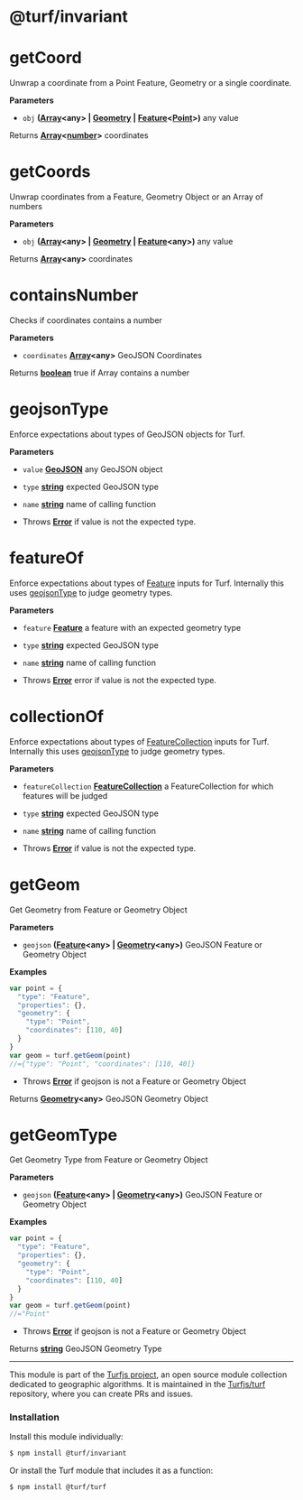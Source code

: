 # @turf/invariant

# getCoord

Unwrap a coordinate from a Point Feature, Geometry or a single coordinate.

**Parameters**

-   `obj` **([Array](https://developer.mozilla.org/en-US/docs/Web/JavaScript/Reference/Global_Objects/Array)&lt;any> | [Geometry](http://geojson.org/geojson-spec.html#geometry) \| [Feature](http://geojson.org/geojson-spec.html#feature-objects)&lt;[Point](http://geojson.org/geojson-spec.html#point)>)** any value

Returns **[Array](https://developer.mozilla.org/en-US/docs/Web/JavaScript/Reference/Global_Objects/Array)&lt;[number](https://developer.mozilla.org/en-US/docs/Web/JavaScript/Reference/Global_Objects/Number)>** coordinates

# getCoords

Unwrap coordinates from a Feature, Geometry Object or an Array of numbers

**Parameters**

-   `obj` **([Array](https://developer.mozilla.org/en-US/docs/Web/JavaScript/Reference/Global_Objects/Array)&lt;any> | [Geometry](http://geojson.org/geojson-spec.html#geometry) \| [Feature](http://geojson.org/geojson-spec.html#feature-objects)&lt;any>)** any value

Returns **[Array](https://developer.mozilla.org/en-US/docs/Web/JavaScript/Reference/Global_Objects/Array)&lt;any>** coordinates

# containsNumber

Checks if coordinates contains a number

**Parameters**

-   `coordinates` **[Array](https://developer.mozilla.org/en-US/docs/Web/JavaScript/Reference/Global_Objects/Array)&lt;any>** GeoJSON Coordinates

Returns **[boolean](https://developer.mozilla.org/en-US/docs/Web/JavaScript/Reference/Global_Objects/Boolean)** true if Array contains a number

# geojsonType

Enforce expectations about types of GeoJSON objects for Turf.

**Parameters**

-   `value` **[GeoJSON](http://geojson.org/geojson-spec.html#geojson-objects)** any GeoJSON object
-   `type` **[string](https://developer.mozilla.org/en-US/docs/Web/JavaScript/Reference/Global_Objects/String)** expected GeoJSON type
-   `name` **[string](https://developer.mozilla.org/en-US/docs/Web/JavaScript/Reference/Global_Objects/String)** name of calling function


-   Throws **[Error](https://developer.mozilla.org/en-US/docs/Web/JavaScript/Reference/Global_Objects/Error)** if value is not the expected type.

# featureOf

Enforce expectations about types of [Feature](http://geojson.org/geojson-spec.html#feature-objects) inputs for Turf.
Internally this uses [geojsonType](#geojsontype) to judge geometry types.

**Parameters**

-   `feature` **[Feature](http://geojson.org/geojson-spec.html#feature-objects)** a feature with an expected geometry type
-   `type` **[string](https://developer.mozilla.org/en-US/docs/Web/JavaScript/Reference/Global_Objects/String)** expected GeoJSON type
-   `name` **[string](https://developer.mozilla.org/en-US/docs/Web/JavaScript/Reference/Global_Objects/String)** name of calling function


-   Throws **[Error](https://developer.mozilla.org/en-US/docs/Web/JavaScript/Reference/Global_Objects/Error)** error if value is not the expected type.

# collectionOf

Enforce expectations about types of [FeatureCollection](http://geojson.org/geojson-spec.html#feature-collection-objects) inputs for Turf.
Internally this uses [geojsonType](#geojsontype) to judge geometry types.

**Parameters**

-   `featureCollection` **[FeatureCollection](http://geojson.org/geojson-spec.html#feature-collection-objects)** a FeatureCollection for which features will be judged
-   `type` **[string](https://developer.mozilla.org/en-US/docs/Web/JavaScript/Reference/Global_Objects/String)** expected GeoJSON type
-   `name` **[string](https://developer.mozilla.org/en-US/docs/Web/JavaScript/Reference/Global_Objects/String)** name of calling function


-   Throws **[Error](https://developer.mozilla.org/en-US/docs/Web/JavaScript/Reference/Global_Objects/Error)** if value is not the expected type.

# getGeom

Get Geometry from Feature or Geometry Object

**Parameters**

-   `geojson` **([Feature](http://geojson.org/geojson-spec.html#feature-objects)&lt;any> | [Geometry](http://geojson.org/geojson-spec.html#geometry)&lt;any>)** GeoJSON Feature or Geometry Object

**Examples**

```javascript
var point = {
  "type": "Feature",
  "properties": {},
  "geometry": {
    "type": "Point",
    "coordinates": [110, 40]
  }
}
var geom = turf.getGeom(point)
//={"type": "Point", "coordinates": [110, 40]}
```

-   Throws **[Error](https://developer.mozilla.org/en-US/docs/Web/JavaScript/Reference/Global_Objects/Error)** if geojson is not a Feature or Geometry Object

Returns **[Geometry](http://geojson.org/geojson-spec.html#geometry)&lt;any>** GeoJSON Geometry Object

# getGeomType

Get Geometry Type from Feature or Geometry Object

**Parameters**

-   `geojson` **([Feature](http://geojson.org/geojson-spec.html#feature-objects)&lt;any> | [Geometry](http://geojson.org/geojson-spec.html#geometry)&lt;any>)** GeoJSON Feature or Geometry Object

**Examples**

```javascript
var point = {
  "type": "Feature",
  "properties": {},
  "geometry": {
    "type": "Point",
    "coordinates": [110, 40]
  }
}
var geom = turf.getGeom(point)
//="Point"
```

-   Throws **[Error](https://developer.mozilla.org/en-US/docs/Web/JavaScript/Reference/Global_Objects/Error)** if geojson is not a Feature or Geometry Object

Returns **[string](https://developer.mozilla.org/en-US/docs/Web/JavaScript/Reference/Global_Objects/String)** GeoJSON Geometry Type

<!-- This file is automatically generated. Please don't edit it directly:
if you find an error, edit the source file (likely index.js), and re-run
./scripts/generate-readmes in the turf project. -->

---

This module is part of the [Turfjs project](http://turfjs.org/), an open source
module collection dedicated to geographic algorithms. It is maintained in the
[Turfjs/turf](https://github.com/Turfjs/turf) repository, where you can create
PRs and issues.

### Installation

Install this module individually:

```sh
$ npm install @turf/invariant
```

Or install the Turf module that includes it as a function:

```sh
$ npm install @turf/turf
```
